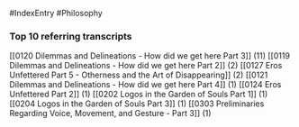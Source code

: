 #IndexEntry #Philosophy



### Top 10 referring transcripts
[[0120 Dilemmas and Delineations - How did we get here Part 3]] (11)
[[0119 Dilemmas and Delineations - How did we get here Part 2]] (2)
[[0127 Eros Unfettered Part 5 - Otherness and the Art of Disappearing]] (2)
[[0121 Dilemmas and Delineations - How did we get here Part 4]] (1)
[[0124 Eros Unfettered Part 2]] (1)
[[0202 Logos in the Garden of Souls Part 1]] (1)
[[0204 Logos in the Garden of Souls Part 3]] (1)
[[0303 Preliminaries Regarding Voice, Movement, and Gesture - Part 3]] (1)

